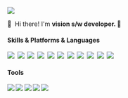 <p>
  <a href="mailto:dhkdnduq@gmail.com" target="_blank"><img src="https://img.shields.io/badge/dhkdnduq@gmail.com-EA4335?style=flat-square&logo=Gmail&logoColor=white"/></a>
</p>

<p>
  👋&nbsp; Hi there! I'm <b>vision s/w developer. 🚀<br/>
</p>

#### Skills & Platforms & Languages
<p>
  <img src="https://img.shields.io/badge/Python-3766AB?style=flat-square&logo=Python&logoColor=white"/></a>&nbsp 
  <img src="https://img.shields.io/badge/C++-00599C?style=flat-square&logo=C%2B%2B&logoColor=white"/></a>&nbsp 
  <img src="https://img.shields.io/badge/C Sharp-239120?style=flat-square&logo=C Sharp%2B%2B&logoColor=white"/></a>&nbsp 
  <img src="https://img.shields.io/badge/.NET-512BD4?style=flat-square&logo=.NET&logoColor=white"/></a>&nbsp 
  <img src="https://img.shields.io/badge/Mysql-E6B91E?style=flat-square&logo=MySql&logoColor=white"/></a>&nbsp 
  <img src="https://img.shields.io/badge/opencv-5C3EE8?style=flat-square&logo=opencv&logoColor=white"/></a>&nbsp 
  <img src="https://img.shields.io/badge/%20-%20Halcon-blue"/></a>&nbsp 
  <img src="https://img.shields.io/badge/PyTorch-EE4C2C?style=flat-square&logo=PyTorch&Libtorch&logoColor=white"/></a>&nbsp 
  <img src="https://img.shields.io/badge/%20-%20LibTorch-black"/></a>&nbsp 
  <img src="https://img.shields.io/badge/%20-%20TensorRT-green"/></a>&nbsp 
  <img src="https://img.shields.io/badge/%20-%20OpenVino-blue"/></a>&nbsp 
</p>

#### Tools
<p>
  <img src="https://img.shields.io/badge/Visual Studio-5C2D91?style=flat-square&logo=Visual Studio&logoColor=white"/>
  <img src="https://img.shields.io/badge/PyCharm-000000?style=flat-square&logo=PyCharm&logoColor=black"/>
  <img src="https://img.shields.io/badge/DevExpress-FF7200?style=flat-square&logo=DevExpress&logoColor=white"/>
  <img src="https://img.shields.io/badge/Git-F05032?style=flat-square&logo=Git&logoColor=white"/>
  <img src="https://img.shields.io/badge/%20-%20HDevelop-gray"/></a>&nbsp 
</p>
